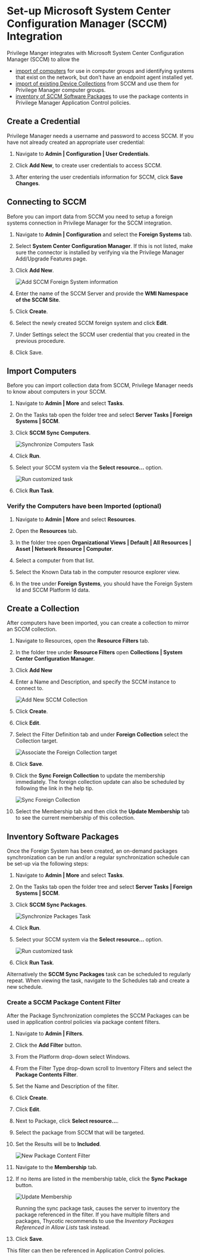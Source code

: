 [title]: # (SCCM)
[tags]: # (integration)
[priority]: # (4)
# Set-up Microsoft System Center Configuration Manager (SCCM) Integration

Privilege Manger integrates with Microsoft System Center Configuration Manager (SCCM) to allow the

* [import of computers](#import-computers) for use in computer groups and identifying systems that exist on the network, but don’t have an endpoint agent installed yet.
* [import of existing Device Collections](#create-a-collection) from SCCM and use them for Privilege Manager computer groups.
* [inventory of SCCM Software Packages](#inventory-software-packages) to use the package contents in Privilege Manager Application Control policies.

## Create a Credential

Privilege Manager needs a username and password to access SCCM.  If you have not already created an appropriate user credential:

1. Navigate to __Admin | Configuration | User Credentials__.

1. Click __Add New__, to create user credentials to access SCCM.

1. After entering the user credentials information for SCCM, click __Save Changes__.

## Connecting to SCCM

Before you can import data from SCCM you need to setup a foreign systems connection in Privilege Manager for the SCCM integration.

1. Navigate to __Admin | Configuration__ and select the __Foreign Systems__ tab.
1. Select __System Center Configuration Manager__. If this is not listed, make sure the connector is installed by verifying via the Privilege Manager Add/Upgrade Features page.
1. Click __Add New__.

   ![Add SCCM Foreign System information](images/sccm/sccm-new.png)
1. Enter the name of the SCCM Server and provide the __WMI Namespace of the SCCM Site__.
1. Click __Create__.
1. Select the newly created SCCM foreign system and click __Edit__.
1. Under Settings select the SCCM user credential that you created in the previous procedure.
1. Click Save.

## Import Computers

Before you can import collection data from SCCM, Privilege Manager needs to know about computers in your SCCM.

1. Navigate to __Admin | More__ and select __Tasks__.
1. On the Tasks tab open the folder tree and select __Server Tasks | Foreign Systems | SCCM__.
1. Click __SCCM Sync Computers__.  

   ![Synchronize Computers Task](images/sccm/sccm-task-run.png)
1. Click __Run__.
1. Select your SCCM system via the __Select resource...__ option.

   ![Run customized task](images/sccm/sccm-task-run-select.png)
1. Click __Run Task__.

### Verify the Computers have been Imported (optional)

1. Navigate to __Admin | More__ and select __Resources__.

1. Open the __Resources__ tab.
1. In the folder tree open __Organizational Views | Default | All Resources | Asset | Network Resource | Computer__.
1. Select a computer from that list.
1. Select the Known Data tab in the computer resource explorer view.
1. In the tree under __Foreign Systems__, you should have the Foreign System Id and SCCM Platform Id data.

## Create a Collection

After computers have been imported, you can create a collection to mirror an SCCM collection.

1. Navigate to Resources, open the __Resource Filters__ tab.
1. In the folder tree under __Resource Filters__ open __Collections | System Center Configuration Manager__.
1. Click __Add New__
1. Enter a Name and Description, and specify the SCCM instance to connect to.

   ![Add New SCCM Collection](images/sccm/create-collection-1.png)
1. Click __Create__.
1. Click __Edit__.
1. Select the Filter Definition tab and under __Foreign Collection__ select the Collection target.

   ![Associate the Foreign Collection target](images/sccm/target-collection.png)
1. Click __Save__.
1. Click the __Sync Foreign Collection__ to update the membership immediately. The foreign collection update can also be scheduled by following the link in the help tip.

    ![Sync Foreign Collection](images/sccm/sync-foreign-collection.png)
1. Select the Membership tab and then click the __Update Membership__ tab to see the current membership of this collection.

## Inventory Software Packages

Once the Foreign System has been created, an on-demand packages synchronization can be run and/or a regular synchronization schedule can be set-up via the following steps:

1. Navigate to __Admin | More__ and select __Tasks__.
1. On the Tasks tab open the folder tree and select __Server Tasks | Foreign Systems | SCCM__.
1. Click __SCCM Sync Packages__.  

   ![Synchronize Packages Task](images/sccm/sccm-task-run-packages.png)
1. Click __Run__.
1. Select your SCCM system via the __Select resource...__ option.

   ![Run customized task](images/sccm/sccm-task-run-packages-select.png)
1. Click __Run Task__.

Alternatively the __SCCM Sync Packages__ task can be scheduled to regularly repeat. When viewing the task, navigate to the Schedules tab and create a new schedule.

### Create a SCCM Package Content Filter

After the Package Synchronization completes the SCCM Packages can be used in application control policies via package content filters.

1. Navigate to __Admin | Filters__.
1. Click the __Add Filter__ button.
1. From the Platform drop-down select Windows.
1. From the Filter Type drop-down scroll to Inventory Filters and select the __Package Contents Filter__.
1. Set the Name and Description of the filter.
1. Click __Create__.
1. Click __Edit__.
1. Next to Package, click __Select resource...__.
1. Select the package from SCCM that will be targeted.
1. Set the Results will be to __Included__.

    ![New Package Content Filter](images/sccm/package-contents-filter.png)
1. Navigate to the __Membership__ tab.
1. If no items are listed in the membership table, click the __Sync Package__ button.

    ![Update Membership](images/sccm/package-contents-filter-sync.png)

    Running the sync package task, causes the server to inventory the package referenced in the filter. If you have multiple filters and packages, Thycotic recommends to use the _Inventory Packages Referenced in Allow Lists_ task instead.
1. Click __Save__.

This filter can then be referenced in Application Control policies.
